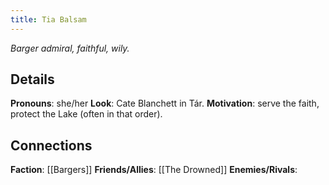 ```yaml
---
title: Tia Balsam
---
```


*Barger admiral, faithful, wily.*
## Details
**Pronouns**: she/her
**Look**: Cate Blanchett in Tár.
**Motivation**: serve the faith, protect the Lake (often in that order).
## Connections
**Faction**: [[Bargers]]
**Friends/Allies**: [[The Drowned]]
**Enemies/Rivals**: 

